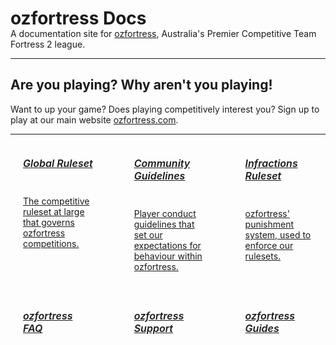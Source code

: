 <link rel="stylesheet" href="/stylesheets/extra.css" />

<style>
.grid-container {
  display: grid;
  column-gap: 24px;
  row-gap: 24px;
  grid-template-columns: auto auto auto;
  background: none;
}
.grid-item {
  background-color: var(--md-footer-bg-color);
  border: 4px solid var(--md-footer-bg-color);
  border-radius: 3px;
  padding: 0px 20px 0px 20px;
  text-align: left;
  transition: ease 0.5s;
}

.grid-item:hover {
  border: 4px solid var(--md-accent-fg-color);
  transition: ease 0.3s;
}

.grid-item:hover h5 {
  color: var(--md-accent-fg-color);
  transition: ease 0.3s;
}

.grid-item h5 {
  color: var(--md-primary-bg-color--light);
  font-size: 16px;
  font-weight: 600;
  transition: ease 0.5s;
}

.grid-item hr {
  background-color: var(--md-primary-bg-color--light);
}

.grid-item p {
  color: var(--md-primary-bg-color);
}

.md-sidebar--primary {
  display: none;
}

.md-sidebar--secondary {
  display: none;
  order: 0;
  width: 0%;
}

.md-source-file {
  display: none;
}

.hero-container h2 {
  text-transform: none;
}

.hero-span {
  margin-top: -20px;
  color: var(--md-default-fg-color--light);
}
</style>

<div class="hero-container">
  <h1>ozfortress Docs</h1>
  <div class="hero-span">
    <span>A documentation site for <a href="https://ozfortress.com/">ozfortress</a>, Australia's Premier Competitive Team Fortress 2 league.</span>
  </div>
  <hr>
  <h2>Are you playing? Why aren't you playing!</h2>
  <p>Want to up your game? Does playing competitively interest you? Sign up to play at our main website <a href="https://ozfortress.com/">ozfortress.com</a>.</p>
  <hr>
</div>

<div class="grid-container">
  <a href="/rules/global">
  <div class="grid-item">
    <h5>Global Ruleset</h5>
    <hr>
    <p>The competitive ruleset at large that governs ozfortress competitions.</p>
  </div>
  </a>
  <a href="/rules/community_guidelines">
  <div class="grid-item">
    <h5>Community Guidelines</h5>
    <hr>
    <p>Player conduct guidelines that set our expectations for behaviour within ozfortress.</p>
  </div>
  </a>
  <a href="/rules/infractions">
  <div class="grid-item">
    <h5>Infractions Ruleset</h5>
    <hr>
    <p>ozfortress' punishment system, used to enforce our rulesets.</p>
  </div>
  </a>
  <a href="/faq/landing">
  <div class="grid-item">
    <h5>ozfortress FAQ</h5>
  </div>
  </a>
  <a href="/support/landing">
  <div class="grid-item">
    <h5>ozfortress Support</h5>
  </div>
  </a>
  <a href="/guides/landing">
  <div class="grid-item">
    <h5>ozfortress Guides</h5>
  </div>
  </a>
</div>